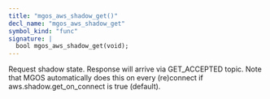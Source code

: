 ```yaml
---
title: "mgos_aws_shadow_get()"
decl_name: "mgos_aws_shadow_get"
symbol_kind: "func"
signature: |
  bool mgos_aws_shadow_get(void);
---
```


Request shadow state. Response will arrive via GET_ACCEPTED topic.
Note that MGOS automatically does this on every (re)connect if
aws.shadow.get_on_connect is true (default). 

